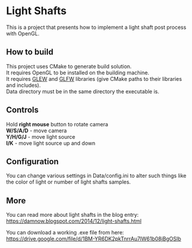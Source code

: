 Light Shafts
=====
This is a project that presents how to implement a light shaft post process with OpenGL.

## How to build
This project uses CMake to generate build solution.  
It requires OpenGL to be installed on the building machine.  
It requires [GLEW](http://glew.sourceforge.net) and [GLFW](https://www.glfw.org) libraries (give CMake paths to their libraries and includes).  
Data directory must be in the same directory the executable is.  

## Controls
Hold **right mouse** button to rotate camera  
**W/S/A/D** - move camera  
**Y/H/G/J** - move light source  
**I/K** - move light source up and down

## Configuration
You can change various settings in Data/config.ini to alter such things like the color of light or number of light shafts samples.

## More
You can read more about light shafts in the blog entry: https://damnow.blogspot.com/2014/12/light-shafts.html

You can download a working .exe file from here: https://drive.google.com/file/d/1BM-YR6DK2pkTnrrAu7lW61b08jBgOSIb
